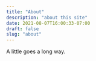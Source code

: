```yaml
---
title: "About"
description: "about this site"
date: 2021-08-07T16:00:33-07:00
draft: false
slug: "about"
---
```


A little goes a long way.

